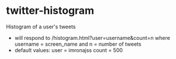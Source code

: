 # twitter-histogram
 Histogram of a user's tweets
- will respond to /histogram.html?user=username&count=n where username = screen_name and n = number of tweets
- default values:
  user = imronajss
  count = 500

